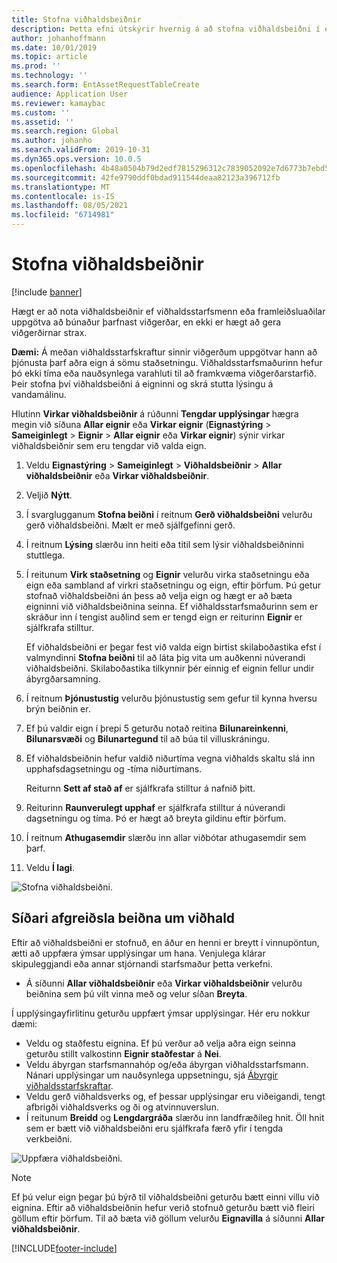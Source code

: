 ```yaml
---
title: Stofna viðhaldsbeiðnir
description: Þetta efni útskýrir hvernig á að stofna viðhaldsbeiðni í eignastjórnun.
author: johanhoffmann
ms.date: 10/01/2019
ms.topic: article
ms.prod: ''
ms.technology: ''
ms.search.form: EntAssetRequestTableCreate
audience: Application User
ms.reviewer: kamaybac
ms.custom: ''
ms.assetid: ''
ms.search.region: Global
ms.author: johanho
ms.search.validFrom: 2019-10-31
ms.dyn365.ops.version: 10.0.5
ms.openlocfilehash: 4b48a0504b79d2edf7815296312c7839052092e7d6773b7ebd5d38cbb59c9428
ms.sourcegitcommit: 42fe9790ddf0bdad911544deaa82123a396712fb
ms.translationtype: MT
ms.contentlocale: is-IS
ms.lasthandoff: 08/05/2021
ms.locfileid: "6714981"
---
```

# <a name="create-maintenance-requests"></a>Stofna viðhaldsbeiðnir

[!include [banner](../../includes/banner.md)]

 

Hægt er að nota viðhaldsbeiðnir ef viðhaldsstarfsmenn eða framleiðsluaðilar uppgötva að búnaður þarfnast viðgerðar, en ekki er hægt að gera viðgerðirnar strax.

**Dæmi:** Á meðan viðhaldsstarfskraftur sinnir viðgerðum uppgötvar hann að þjónusta þarf aðra eign á sömu staðsetningu. Viðhaldsstarfsmaðurinn hefur þó ekki tíma eða nauðsynlega varahluti til að framkvæma viðgerðarstarfið. Þeir stofna því viðhaldsbeiðni á eigninni og skrá stutta lýsingu á vandamálinu.

Hlutinn **Virkar viðhaldsbeiðnir** á rúðunni **Tengdar upplýsingar** hægra megin við síðuna **Allar eignir** eða **Virkar eignir** (**Eignastýring** \> **Sameiginlegt** \> **Eignir** \> **Allar eignir** eða **Virkar eignir**) sýnir virkar viðhaldsbeiðnir sem eru tengdar við valda eign.

1. Veldu **Eignastýring** \> **Sameiginlegt** \> **Viðhaldsbeiðnir** \> **Allar viðhaldsbeiðnir** eða **Virkar viðhaldsbeiðnir**.
2. Veljið **Nýtt**.
3. Í svarglugganum **Stofna beiðni** í reitnum **Gerð viðhaldsbeiðni** velurðu gerð viðhaldsbeiðni. Mælt er með sjálfgefinni gerð.
4. Í reitnum **Lýsing** slærðu inn heiti eða titil sem lýsir viðhaldsbeiðninni stuttlega.
5. Í reitunum **Virk staðsetning** og **Eignir** velurðu virka staðsetningu eða eign eða sambland af virkri staðsetningu og eign, eftir þörfum. Þú getur stofnað viðhaldsbeiðni án þess að velja eign og hægt er að bæta eigninni við viðhaldsbeiðnina seinna. Ef viðhaldsstarfsmaðurinn sem er skráður inn í tengist auðlind sem er tengd eign er reiturinn **Eignir** er sjálfkrafa stilltur.

    Ef viðhaldsbeiðni er þegar fest við valda eign birtist skilaboðastika efst í valmyndinni **Stofna beiðni** til að láta þig vita um auðkenni núverandi viðhaldsbeiðni. Skilaboðastika tilkynnir þér einnig ef eignin fellur undir ábyrgðarsamning.

6. Í reitnum **Þjónustustig** velurðu þjónustustig sem gefur til kynna hversu brýn beiðnin er.
7. Ef þú valdir eign í þrepi 5 geturðu notað reitina **Bilunareinkenni**, **Bilunarsvæði** og **Bilunartegund** til að búa til villuskráningu.
8. Ef viðhaldsbeiðnin hefur valdið niðurtíma vegna viðhalds skaltu slá inn upphafsdagsetningu og -tíma niðurtímans.

    Reiturnn **Sett af stað af** er sjálfkrafa stilltur á nafnið þitt.

10. Reiturinn **Raunverulegt upphaf** er sjálfkrafa stilltur á núverandi dagsetningu og tíma. Þó er hægt að breyta gildinu eftir þörfum.
11. Í reitnum **Athugasemdir** slærðu inn allar viðbótar athugasemdir sem þarf.
12. Veldu **Í lagi**.

![Stofna viðhaldsbeiðni.](media/03-manage-maintenance-requests.png)

## <a name="subsequent-processing-of-maintenance-requests"></a>Síðari afgreiðsla beiðna um viðhald

Eftir að viðhaldsbeiðni er stofnuð, en áður en henni er breytt í vinnupöntun, ætti að uppfæra ýmsar upplýsingar um hana. Venjulega klárar skipuleggjandi eða annar stjórnandi starfsmaður þetta verkefni.

- Á síðunni **Allar viðhaldsbeiðnir** eða **Virkar viðhaldsbeiðnir** velurðu beiðnina sem þú vilt vinna með og velur síðan **Breyta**.

Í upplýsingayfirlitinu geturðu uppfært ýmsar upplýsingar. Hér eru nokkur dæmi:

- Veldu og staðfestu eignina. Ef þú verður að velja aðra eign seinna geturðu stillt valkostinn **Eignir staðfestar** á **Nei**.
- Veldu ábyrgan starfsmannahóp og/eða ábyrgan viðhaldsstarfsmann. Nánari upplýsingar um nauðsynlega uppsetningu, sjá [Ábyrgir viðhaldsstarfskraftar](../setup-for-maintenance-requests/responsible-workers.md).
- Veldu gerð viðhaldsverks og, ef þessar upplýsingar eru viðeigandi, tengt afbrigði viðhaldsverks og ði og atvinnuverslun.
- Í reitunum **Breidd** og **Lengdargráða** slærðu inn landfræðileg hnit. Öll hnit sem er bætt við viðhaldsbeiðni eru sjálfkrafa færð yfir í tengda verkbeiðni. 

![Uppfæra viðhaldsbeiðni.](media/04-manage-maintenance-requests.png)

> [!NOTE]
> Ef þú velur eign þegar þú býrð til viðhaldsbeiðni geturðu bætt einni villu við eignina. Eftir að viðhaldsbeiðnin hefur verið stofnuð geturðu bætt við fleiri göllum eftir þörfum. Til að bæta við göllum velurðu **Eignavilla** á síðunni **Allar viðhaldsbeiðnir**.


[!INCLUDE[footer-include](../../../includes/footer-banner.md)]